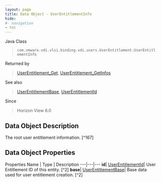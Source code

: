 ```yaml
---
layout: page
title: Data Object - UserEntitlementInfo
hide:
#- navigation
- toc
---
```






Java Class
> `com.vmware.vdi.vlsi.binding.vdi.users.UserEntitlement.UserEntitlementInfo`

Returned by
> [UserEntitlement_Get](vdi.users.UserEntitlement.md#get), [UserEntitlement_GetInfos](vdi.users.UserEntitlement.md#getInfos)

See also
> [UserEntitlementBase](vdi.users.UserEntitlement.UserEntitlementBase.md), [UserEntitlementId](vdi.entity.UserEntitlementId.md)

Since
> Horizon View 6.0


## Data Object Description

The root user entitlement information.
 [^167]



## Data Object Properties
Properties
Name |  Type |  Description
---|---|---
**id**| [UserEntitlementId](vdi.entity.UserEntitlementId.md)|  User Entitlement ID of this entity. [^2]
**base**| [UserEntitlementBase](vdi.users.UserEntitlement.UserEntitlementBase.md)|  Base data used for user entitlement creation. [^2]


 

